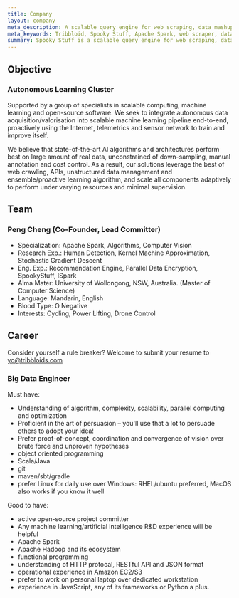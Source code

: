 ```yaml
---
title: Company
layout: company
meta_description: A scalable query engine for web scraping, data mashup, and acceptance QA. Certified for Apache Spark.
meta_keywords: Tribbloid, Spooky Stuff, Apache Spark, web scraper, data mining
summary: Spooky Stuff is a scalable query engine for web scraping, data mashup, and acceptance QA
---
```


## Objective

### Autonomous Learning Cluster

Supported by a group of specialists in scalable computing, machine learning and open-source software. We seek to integrate autonomous data acquisition/valorisation into scalable machine learning pipeline end-to-end, proactively using the Internet, telemetrics and sensor network to train and improve itself.

We believe that state-of-the-art AI algorithms and architectures perform best on large amount of real data, unconstrained of down-sampling, manual annotation and cost control. As a result, our solutions leverage the best of web crawling, APIs, unstructured data management and ensemble/proactive learning algorithm, and scale all components adaptively to perform under varying resources and minimal supervision.

## Team

### Peng Cheng (Co-Founder, Lead Committer)

- Specialization: Apache Spark, Algorithms, Computer Vision
- Research Exp.: Human Detection, Kernel Machine Approximation, Stochastic Gradient Descent
- Eng. Exp.: Recommendation Engine, Parallel Data Encryption, SpookyStuff, ISpark
- Alma Mater: University of Wollongong, NSW, Australia. (Master of Computer Science)
- Language: Mandarin, English
- Blood Type: O Negative
- Interests: Cycling, Power Lifting, Drone Control

## Career

Consider yourself a rule breaker? Welcome to submit your resume to [yo@tribbloids.com](yo@tribbloids.com)

### Big Data Engineer

Must have:

- Understanding of algorithm, complexity, scalability, parallel computing and optimization
- Proficient in the art of persuasion – you'll use that a lot to persuade others to adopt your idea!
- Prefer proof-of-concept, coordination and convergence of vision over brute force and unproven hypotheses
- object oriented programming
- Scala/Java
- git
- maven/sbt/gradle
- prefer Linux for daily use over Windows: RHEL/ubuntu preferred, MacOS also works if you know it well

Good to have:

- active open-source project committer
- Any machine learning/artificial intelligence R&D experience will be helpful
- Apache Spark
- Apache Hadoop and its ecosystem
- functional programming
- understanding of HTTP protocal, RESTful API and JSON format
- operational experience in Amazon EC2/S3
- prefer to work on personal laptop over dedicated workstation
- experience in JavaScript, any of its frameworks or Python a plus.
